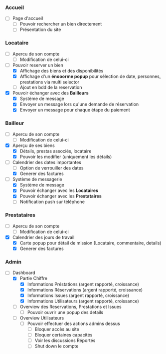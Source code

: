 ### Accueil
- [ ] Page d'accueil
    - [ ] Pouvoir rechercher un bien directement
    - [ ] Présentation du site

### Locataire
- [ ] Apercu de son compte
    - [ ] Modification de celui-ci
- [ ] Pouvoir reserver un bien
    - [x] Affichage des biens et des disponibilités
    - [x] Affichage d'un **énooorme popup** pour sélection de date, personnes, prestations via multi selector
    - [ ] Ajout en bdd de la reservation

- [x] Pouvoir échanger avec des **Bailleurs**
    - [x] Système de message
    - [x] Envoyer un message lors qu'une demande de réservation
    - [x] Envoyer un message pour chaque étape du paiement

### Bailleur
- [ ] Apercu de son compte
    - [ ] Modification de celui-ci
- [x] Aperçu de ses biens
    - [x] Détails, prestas associés, locataire
    - [x] Pouvoir les modifier (uniquement les détails)
- [ ] Calendrier des dates importantes
    - [ ] Option de verrouiller des dates
    - [x] Generer des factures
- [ ] Système de messagerie
    - [x] Système de message
    - [x] Pouvoir échanger avec les **Locataires**
    - [x] Pouvoir échanger avec les **Prestataires**
    - [ ] Notification push sur téléphone

### Prestataires
- [ ] Apercu de son compte
    - [ ] Modification de celui-ci
- [x] Calendrier des jours de travail
    - [x] Carte popup pour détail de mission (Locataire, commentaire, details)
    - [x] Generer des factures

### Admin
- [ ] Dashboard
    - [x] Partie Chiffre
        - [x] Informations Préstations (argent rapporté, croissance)
        - [x] Informations Réservations (argent rapporté, croissance)
        - [x] Informations Issues (argent rapporté, croissance)
        - [x] Informations Utilisateurs (argent rapporté, croissance)
    - [ ] Overview des Reservations, Prestations et Issues
        - [ ] Pouvoir ouvrir une popup des details

    - [ ] Overview Utilisateurs
        - [ ] Pouvoir effectuer des actions admins dessus
            - [ ] Bloquer accès au site
            - [ ] Bloquer certaines capacités
            - [ ] Voir les discussions Réportés
            - [ ] Shut down le compte